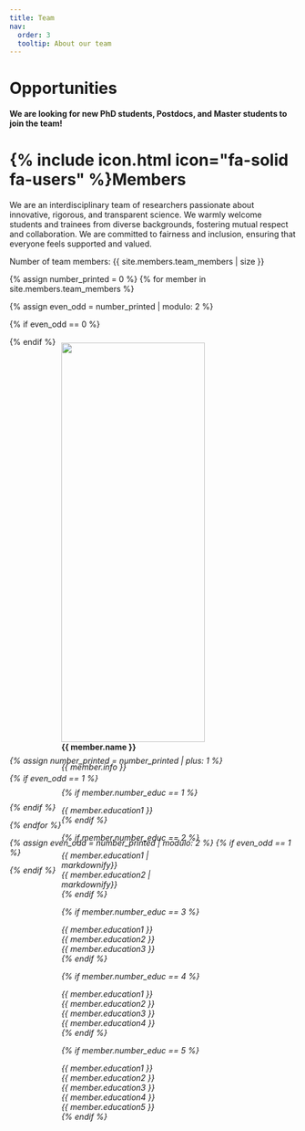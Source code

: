```yaml
---
title: Team
nav:
  order: 3
  tooltip: About our team
---
```


# Opportunities

 **We are  looking for new PhD students, Postdocs, and Master students to join the team!**

# {% include icon.html icon="fa-solid fa-users" %}Members
We are an interdisciplinary team of researchers passionate about innovative, rigorous, and transparent science. We warmly welcome students and trainees from diverse backgrounds, fostering mutual respect and collaboration. We are committed to fairness and inclusion, ensuring that everyone feels supported and valued.

<p>Number of team members: {{ site.members.team_members | size }}</p>

{% assign number_printed = 0 %}
{% for member in site.members.team_members %}

{% assign even_odd = number_printed | modulo: 2 %}

{% if even_odd == 0 %}
<div style="display: flex; flex-wrap: wrap; margin-bottom: 20px;">
{% endif %}

<div style="flex: 0 0 50%; padding: 10px;">
  <img src="{{ site.url }}{{ site.baseurl }}/images/members_pic/{{ member.photo }}" style="width: 100%; height: auto; float: left;"/>
  <h4>{{ member.name }}</h4>
  <i>{{ member.info }} <!--<br>email: <{{ member.email }}></i> -->
  <ul style="overflow: hidden; list-style-type: none; padding: 0;">

  {% if member.number_educ == 1 %}
  <li> {{ member.education1 }} </li>
  {% endif %}

  {% if member.number_educ == 2 %}
  <li> {{ member.education1 | markdownify}} </li>
  <li> {{ member.education2 | markdownify}} </li>
  {% endif %}

  {% if member.number_educ == 3 %}
  <li> {{ member.education1 }} </li>
  <li> {{ member.education2 }} </li>
  <li> {{ member.education3 }} </li>
  {% endif %}

  {% if member.number_educ == 4 %}
  <li> {{ member.education1 }} </li>
  <li> {{ member.education2 }} </li>
  <li> {{ member.education3 }} </li>
  <li> {{ member.education4 }} </li>
  {% endif %}

  {% if member.number_educ == 5 %}
  <li> {{ member.education1 }} </li>
  <li> {{ member.education2 }} </li>
  <li> {{ member.education3 }} </li>
  <li> {{ member.education4 }} </li>
  <li> {{ member.education5 }} </li>
  {% endif %}

  </ul>
</div>

{% assign number_printed = number_printed | plus: 1 %}

{% if even_odd == 1 %}
</div>
{% endif %}

{% endfor %}

{% assign even_odd = number_printed | modulo: 2 %}
{% if even_odd == 1 %}
</div>
{% endif %}
